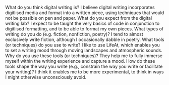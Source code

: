 What do you think digital writing is?
I believe digital writing incorporates digitlised media and format into a written piece, using techniques that would not be possible on pen and paper.
What do you expect from the digital writing lab?
I expect to be taught the very basics of code in conjunction to digitlised formatting, and to be able to format my own pieces.
What types of writing do you do (e.g. fiction, nonfiction, poetry)?
I tend to almost exclusively write fiction, although I occasionally dabble in poetry.
What tools (or techniques) do you use to write?
I like to use LifeAt, which enables you to set a writing mood through moving landscapes and atmospheric sounds.
Why do you use these tools (or techniques)?
They help me to fully immerse myself within the writing experience and capture a mood.
How do these tools shape the way you write (e.g., constrain the way you write or facilitate your writing)?
I think it enables me to be more experimental, to think in ways I might otherwise unconsciously avoid.
